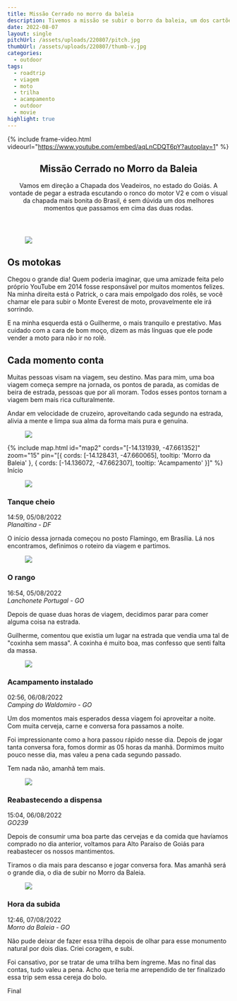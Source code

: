 ```yaml
---
title: Missão Cerrado no morro da baleia
description: Tivemos a missão se subir o borro da baleia, um dos cartões postais localizados na Chapada dos Veadeiros.
date: 2022-08-07
layout: single
pitchUrl: /assets/uploads/220807/pitch.jpg
thumbUrl: /assets/uploads/220807/thumb-v.jpg
categories:
  - outdoor
tags: 
  - roadtrip
  - viagem
  - moto
  - trilha
  - acampamento
  - outdoor
  - movie
highlight: true
---
```


{% include frame-video.html videourl="https://www.youtube.com/embed/aqLnCDQT6pY?autoplay=1" %}
<div>
  <section>
    <header class="heading max-width">
      <h1 class="margin-bottom-16">Missão Cerrado no Morro da Baleia</h1>
      <p>
        Vamos em direção a Chapada dos Veadeiros, no estado do Goiás. A
        vontade de pegar a estrada escutando o ronco do motor V2 e com o
        visual da chapada mais bonita do Brasil, é sem dúvida um dos
        melhores momentos que passamos em cima das duas rodas.
      </p>
    </header>
    <article class="photo-topics max-width margin-bottom-32">
      <figure class="photo">
        <img src="{{ '/assets/uploads/220807/20220808_145120.jpg' | absolute_url}}" />
      </figure>
      <div class="photo-legend">
        <h2 class="margin-bottom-16 heading-underscore">Os motokas</h2>
        <p>
          Chegou o grande dia! Quem poderia imaginar, que uma amizade feita
          pelo próprio YouTube em 2014 fosse responsável por muitos momentos
          felizes. Na minha direita está o Patrick, o cara mais empolgado dos rolês,
          se você chamar ele para subir o Monte Everest de moto,
          provavelmente ele irá sorrindo.
        </p>
        <p>
          E na minha esquerda está o Guilherme, o mais tranquilo e
          prestativo. Mas cuidado com a cara de bom moço, dizem as más
          línguas que ele pode vender a moto para não ir no rolê.
        </p>
      </div>
    </article>
    <article class="photo-topics max-width margin-bottom-120">
      <div class="photo-legend">
        <h2 class="margin-bottom-16 heading-underscore">Cada momento conta</h2>
        <p>
          Muitas pessoas visam na viagem, seu destino. Mas para mim, uma boa
          viagem começa sempre na jornada, os pontos de parada, as comidas
          de beira de estrada, pessoas que por ali moram. Todos esses pontos
          tornam a viagem bem mais rica culturalmente.
        </p>
        <p>
          Andar em velocidade de cruzeiro, aproveitando cada segundo na
          estrada, alivia a mente e limpa sua alma da forma mais pura e
          genuína.
        </p>
      </div>
      <figure class="photo">
        <img src="{{ '/assets/uploads/220807/20220808_175120.png' | absolute_url}}" />
      </figure>
    </article>
  </section>
  {% include map.html id="map2" cords="[-14.131939, -47.661352]" zoom="15" pin="[{ cords: [-14.128431, -47.660065], tooltip: 'Morro da Baleia' }, { cords: [-14.136072, -47.662307], tooltip: 'Acampamento' }]"  %}
  <div class="road-timeline max-width mb-120 mt-120">
    <div class="street">
      <div class="moto vehicle"></div>
    </div>
    <div class="stories">
      <div class="transit-board begin"><span>Início</span></div>
      <article>
        <figure class="photo">
          <img src="{{ '/assets/uploads/220807/photo1.jpg' | absolute_url}}" />
        </figure>
        <div class="text">
          <h3>Tanque cheio</h3>
          <div class="infos">
            <time>14:59, 05/08/2022</time>
            <address>Planaltina - DF</address>
          </div>
          <p>
            O início dessa jornada começou no posto Flamingo, em Brasília.
            Lá nos encontramos, definimos o roteiro da viagem e partimos.
          </p>
        </div>
      </article>
      <article>
        <figure class="photo">
          <img src="{{ '/assets/uploads/220807/photo2.png' | absolute_url}}" />
        </figure>
        <div class="text">
          <h3>O rango</h3>
          <div class="infos">
            <time>16:54, 05/08/2022</time>
            <address>Lanchonete Portugal - GO</address>
          </div>
          <p>
            Depois de quase duas horas de viagem, decidimos parar para comer
            alguma coisa na estrada.
          </p>
          <p>
            Guilherme, comentou que existia um lugar na estrada que vendia
            uma tal de "coxinha sem massa". A coxinha é muito boa, mas
            confesso que senti falta da massa.
          </p>
        </div>
      </article>
      <article>
        <figure class="photo">
          <img src="{{ '/assets/uploads/220807/photo3.jpg' | absolute_url}}" />
        </figure>
        <div class="text">
          <h3>Acampamento instalado</h3>
          <div class="infos">
            <time>02:56, 06/08/2022</time>
            <address>Camping do Waldomiro - GO</address>
          </div>
          <p>
            Um dos momentos mais esperados dessa viagem foi aproveitar a
            noite. Com muita cerveja, carne e conversa fora passamos a
            noite.
          </p>
          <p>
            Foi impressionante como a hora passou rápido nesse dia. Depois
            de jogar tanta conversa fora, fomos dormir as 05 horas da manhã.
            Dormimos muito pouco nesse dia, mas valeu a pena cada segundo
            passado.
          </p>
          <p>Tem nada não, amanhã tem mais.</p>
        </div>
      </article>
      <article>
        <figure class="photo">
          <img src="{{ '/assets/uploads/220807/photo4.jpg' | absolute_url}}" />
        </figure>
        <div class="text">
          <h3>Reabastecendo a dispensa</h3>
          <div class="infos">
            <time>15:04, 06/08/2022</time>
            <address>GO239</address>
          </div>
          <p>
            Depois de consumir uma boa parte das cervejas e da comida que
            havíamos comprado no dia anterior, voltamos para Alto Paraíso de
            Goiás para reabastecer os nossos mantimentos.
          </p>
          <p>
            Tiramos o dia mais para descanso e jogar conversa fora. Mas
            amanhã será o grande dia, o dia de subir no Morro da Baleia.
          </p>
        </div>
      </article>
      <article>
        <figure class="photo">
          <img src="{{ '/assets/uploads/220807/photo5.jpg' | absolute_url}}" />
        </figure>
        <div class="text">
          <h3>Hora da subida</h3>
          <div class="infos">
            <time>12:46, 07/08/2022</time>
            <address>Morro da Baleia - GO</address>
          </div>
          <p>
            Não pude deixar de fazer essa trilha depois de olhar para esse
            monumento natural por dois dias. Criei coragem, e subi.
          </p>
          <p>
            Foi cansativo, por se tratar de uma trilha bem íngreme. Mas no
            final das contas, tudo valeu a pena. Acho que teria me
            arrependido de ter finalizado essa trip sem essa cereja do bolo.
          </p>
        </div>
      </article>
      <div class="transit-board end"><span>Final</span></div>
    </div>
  </div>
</div>

